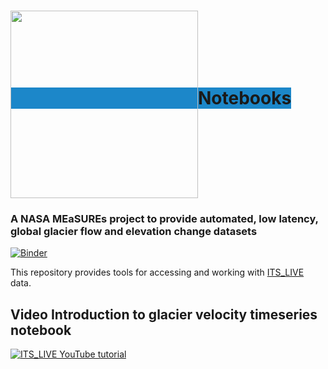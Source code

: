 <h1><span style="background-color:#1c87c9;"><img src="https://its-live-data.s3.amazonaws.com/documentation/ITS_LIVE_logo_transparent_wht.png" width="300px" align="middle" />Notebooks </span></h1>

### A NASA MEaSUREs project to provide automated, low latency, global glacier flow and elevation change datasets

[![Binder](https://mybinder.org/badge_logo.svg)](https://mybinder.org/v2/gh/nasa-jpl/its_live/main?urlpath=lab/tree/notebooks)

This repository provides tools for accessing and working with [ITS_LIVE](https://its-live.jpl.nasa.gov/) data.

## Video Introduction to glacier velocity timeseries notebook
[![ITS_LIVE YouTube tutorial](https://its-live-data.s3.amazonaws.com/documentation/ITS_LIVE_notebook.gif)](https://www.youtube.com/embed/G7E7rE5npvg "ITS_LIVE glacier speeds - 4 min to first plot")


